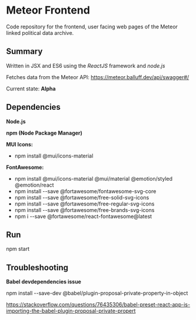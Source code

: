 # Meteor Frontend

Code repository for the frontend, user facing web pages of the Meteor linked political data archive.

## Summary

Written in JSX and ES6 using the *ReactJS* framework and *node.js*

Fetches data from the Meteor API: https://meteor.balluff.dev/api/swagger#/

Current state: **Alpha**

## Dependencies

**Node.js**

**npm (Node Package Manager)**

**MUI Icons:**

- npm install @mui/icons-material

**FontAwesome:**

- npm install @mui/icons-material @mui/material @emotion/styled @emotion/react
- npm install --save @fortawesome/fontawesome-svg-core
- npm install --save @fortawesome/free-solid-svg-icons
- npm install --save @fortawesome/free-regular-svg-icons
- npm install --save @fortawesome/free-brands-svg-icons
- npm i --save @fortawesome/react-fontawesome@latest

## Run

npm start

## Troubleshooting
**Babel devdependencies issue**

npm install --save-dev @babel/plugin-proposal-private-property-in-object

https://stackoverflow.com/questions/76435306/babel-preset-react-app-is-importing-the-babel-plugin-proposal-private-propert
